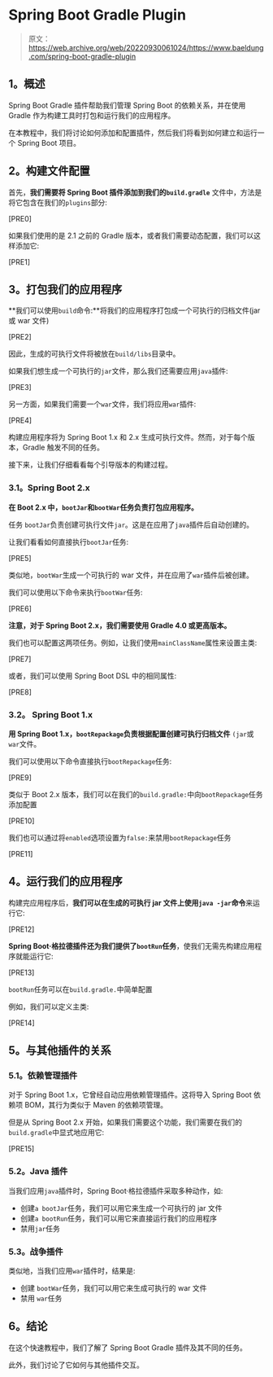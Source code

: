 # Spring Boot Gradle Plugin

> 原文：<https://web.archive.org/web/20220930061024/https://www.baeldung.com/spring-boot-gradle-plugin>

## **1。概述**

Spring Boot Gradle 插件帮助我们管理 Spring Boot 的依赖关系，并在使用 Gradle 作为构建工具时打包和运行我们的应用程序。

在本教程中，我们将讨论如何添加和配置插件，然后我们将看到如何建立和运行一个 Spring Boot 项目。

## **2。构建文件配置**

首先，**我们需要将 Spring Boot 插件添加到我们的`build.gradle`** 文件中，方法是将它包含在我们的`plugins`部分:

[PRE0]

如果我们使用的是 2.1 之前的 Gradle 版本，或者我们需要动态配置，我们可以这样添加它:

[PRE1]

## **3。打包我们的应用程序**

**我们可以使用`build`命令:**将我们的应用程序打包成一个可执行的归档文件(jar 或 war 文件)

[PRE2]

因此，生成的可执行文件将被放在`build/libs`目录中。

如果我们想生成一个可执行的`jar`文件，那么我们还需要应用`java`插件:

[PRE3]

另一方面，如果我们需要一个`war`文件，我们将应用`war`插件:

[PRE4]

构建应用程序将为 Spring Boot 1.x 和 2.x 生成可执行文件。然而，对于每个版本，Gradle 触发不同的任务。

接下来，让我们仔细看看每个引导版本的构建过程。

### **3.1。Spring Boot 2.x**

**在 Boot 2.x 中，`bootJar`和`bootWar`任务负责打包应用程序。**

任务 `bootJar`负责创建可执行文件`jar`。这是在应用了`java`插件后自动创建的。

让我们看看如何直接执行`bootJar`任务:

[PRE5]

类似地，`bootWar`生成一个可执行的 war 文件，并在应用了`war`插件后被创建。

我们可以使用以下命令来执行`bootWar`任务:

[PRE6]

**注意，对于 Spring Boot 2.x，我们需要使用 Gradle 4.0 或更高版本。**

我们也可以配置这两项任务。例如，让我们使用`mainClassName`属性来设置主类:

[PRE7]

或者，我们可以使用 Spring Boot DSL 中的相同属性:

[PRE8]

### **3.2。** Spring Boot 1.x

**用 Spring Boot 1.x，`bootRepackage`负责根据配置创建可执行归档文件** `(jar`或`war`文件。

我们可以使用以下命令直接执行`bootRepackage`任务:

[PRE9]

类似于 Boot 2.x 版本，我们可以在我们的`build.gradle:`中向`bootRepackage`任务添加配置

[PRE10]

我们也可以通过将`enabled`选项设置为`false:`来禁用`bootRepackage`任务

[PRE11]

## **4。运行我们的应用程序**

构建完应用程序后，**我们可以在生成的可执行 jar 文件上使用`java -jar`命令**来运行它:

[PRE12]

**Spring Boot·格拉德插件还为我们提供了`bootRun`任务**，使我们无需先构建应用程序就能运行它:

[PRE13]

`bootRun`任务可以在`build.gradle.`中简单配置

例如，我们可以定义主类:

[PRE14]

## **5。与其他插件的关系**

### **5.1。依赖管理插件**

对于 Spring Boot 1.x，它曾经自动应用依赖管理插件。这将导入 Spring Boot 依赖项 BOM，其行为类似于 Maven 的依赖项管理。

但是从 Spring Boot 2.x 开始，如果我们需要这个功能，我们需要在我们的`build.gradle`中显式地应用它:

[PRE15]

### 5.2。Java 插件

当我们应用`java`插件时，Spring Boot·格拉德插件采取多种动作，如:

*   创建`a bootJar`任务，我们可以用它来生成一个可执行的 jar 文件
*   创建`a bootRun`任务，我们可以用它来直接运行我们的应用程序
*   禁用`jar`任务

### 5.3。战争插件

类似地，当我们应用`war`插件时，结果是:

*   创建 `bootWar`任务，我们可以用它来生成可执行的 war 文件
*   禁用 `war`任务

## **6。结论**

在这个快速教程中，我们了解了 Spring Boot Gradle 插件及其不同的任务。

此外，我们讨论了它如何与其他插件交互。